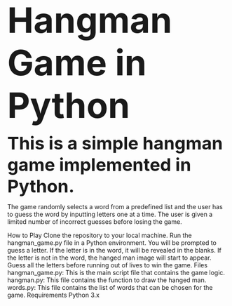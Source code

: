 <b style="font-size:80px;">Hangman Game in Python</b>

<b style="font-size:40px;">This is a simple hangman game implemented in Python.</b>

The game randomly selects a word from a predefined list and the user has to guess the word by inputting letters one at a time. The user is given a limited number of incorrect guesses before losing the game.

How to Play
Clone the repository to your local machine.
Run the hangman_game.py file in a Python environment.
You will be prompted to guess a letter.
If the letter is in the word, it will be revealed in the blanks.
If the letter is not in the word, the hanged man image will start to appear.
Guess all the letters before running out of lives to win the game.
Files
hangman_game.py: This is the main script file that contains the game logic.
hangman.py: This file contains the function to draw the hanged man.
words.py: This file contains the list of words that can be chosen for the game.
Requirements
Python 3.x
